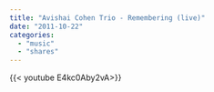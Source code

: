 ```yaml
---
title: "Avishai Cohen Trio - Remembering (live)"
date: "2011-10-22"
categories:
  - "music"
  - "shares"
---
```


<div style="width: 70vw;">{{< youtube E4kc0Aby2vA>}}</div>
